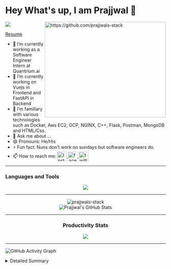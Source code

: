 <h1>Hey What's up, I am Prajjwal 👋</h1>

<img align="right" alt="https://github.com/prajjwals-stack" src="https://github-readme-stats.vercel.app/api/top-langs/?username=prajjwals-stack&langs_count=5&show_icons=true&theme=radical&hide=css,html,c" width="380" height="300" />

![](https://komarev.com/ghpvc/?username=prajjwals-stack)
<br />

[Resume](https://drive.google.com/file/d/1caRsug7Y2PpacJPiK9l6aDCkQkbP2ftR/view)

- 🔭 I’m currently working as a Software Engineer Intern at Quantrium.ai
- 🌱 I’m currently working on Vuejs in Frontend and FastAPI in Backend
- 🤔 I’m familiary with various technologies such as Docker, Aws EC2, GCP, NGINX, C++, Flask, Postman, MongoDB and HTML/Css.
- 💬 Ask me about ...
- 😄 Pronouns: He/His
- ⚡ Fun fact: Nuns don't work on sundays but software engineers do.
- 📫 How to reach me: [<img align="center" src="https://skillicons.dev/icons?i=instagram" width="30px" alt="Instagram"/> ](https://www.instagram.com/prajjwalsoni/) 
 [<img align="center" src="https://cdn.worldvectorlogo.com/logos/linkedin-icon.svg" width="30px" alt="facebook"/> ](https://www.linkedin.com/in/prajjwal-soni-9513a1193/) 
[<img align="center" src="https://cdn.worldvectorlogo.com/logos/twitter-6.svg" width="30px" alt="twitter"/> ](https://twitter.com/PRAJJWAL100000)


<hr />

### Languages and Tools

<div align="center">
  <img src="https://skillicons.dev/icons?i=git,docker,c++,py,cpp,js,flask,fastapi,vue,mongodb,html,css,sass,vscode,aws,linux,bash,gcp,nginx,postman,figma" />
<br /> 
</div>

<hr/>
<div align="center">

<img align="center" src="https://github-readme-streak-stats.herokuapp.com/?user=prajjwals-stack&theme=radical&fire=DD2727" alt="prajjwals-stack" />
<br/>
 <img  alt="Prajjwal's GitHub Stats" src="https://github-readme-stats.vercel.app/api?username=prajjwals-stack&show_icons=true&theme=radical&fire=DD2727" />

</div>
<div align="center">
 <hr/>
 
### Productivity Stats

![](https://github-profile-summary-cards.vercel.app/api/cards/profile-details?username=prajjwals-stack&theme=monokai)

</div>
 <hr/>
 
![GitHub Activity Graph](https://activity-graph.herokuapp.com/graph?username=prajjwals-stack&theme=redical&count_private=true)  

<details>
<summary>Detailed Summary</summary>
<br>
    
![Metrics](https://metrics.lecoq.io/prajjwals-stack?template=classic&activity=1&followup=1&languages=1&lines=1&people=1&activity.limit=5&activity.days=14&activity.filter=all&activity.visibility=all&activity.timestamps=false&languages.colors=github&languages.threshold=0%25&people.limit=28&people.size=28&people.types=followers%2C%20following&people.identicons=false&people.shuffle=false&config.timezone=Asia%2FCalcutta&config.twemoji=true)
    
</details>

